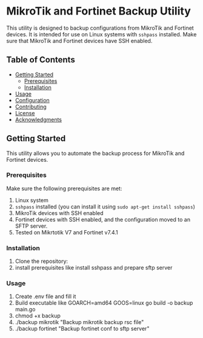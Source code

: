 # MikroTik and Fortinet Backup Utility

This utility is designed to backup configurations from MikroTik and Fortinet devices. It is intended for use on Linux systems with `sshpass` installed. Make sure that MikroTik and Fortinet devices have SSH enabled.

## Table of Contents

- [Getting Started](#getting-started)
  - [Prerequisites](#prerequisites)
  - [Installation](#installation)
- [Usage](#usage)
- [Configuration](#configuration)
- [Contributing](#contributing)
- [License](#license)
- [Acknowledgments](#acknowledgments)

## Getting Started

This utility allows you to automate the backup process for MikroTik and Fortinet devices.

### Prerequisites

Make sure the following prerequisites are met:

1. Linux system
2. `sshpass` installed (you can install it using `sudo apt-get install sshpass`)
3. MikroTik devices with SSH enabled
4. Fortinet devices with SSH enabled, and the configuration moved to an SFTP server.
5. Tested on Mikrtotik V7 and Fortinet v7.4.1 

### Installation

1. Clone the repository:
2. install prerequisites like install sshpass and prepare sftp server
### Usage
1. Create .env file and fill it
2. Build executable like GOARCH=amd64 GOOS=linux go build -o backup main.go
3. chmod +x backup
4. ./backup mikrotik "Backup mikrotik backup rsc file"
5. ./backup fortinet "Backup fortinet conf to sftp server"

